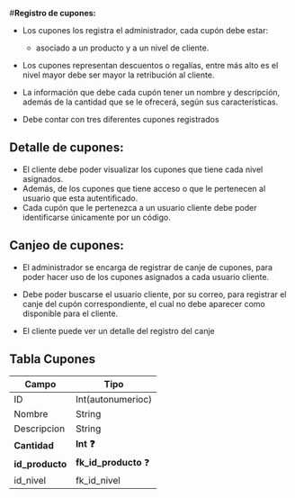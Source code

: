 #**Registro de cupones:**

* Los cupones los registra el administrador, cada cupón debe estar:
  * asociado a un producto y a un nivel de cliente.

* Los cupones representan descuentos o regalías, entre más alto es el nivel mayor debe ser mayor la retribución al cliente.

* La información que debe cada cupón tener un nombre y descripción, además de la cantidad que se le ofrecerá, según sus características.

* Debe contar con tres diferentes cupones registrados

## **Detalle de cupones:**

* El cliente debe poder visualizar los cupones que tiene cada nivel asignados.
* Además, de los cupones que tiene acceso o que le pertenecen al usuario que esta autentificado.
* Cada cupón que le pertenezca a un usuario cliente debe poder identificarse únicamente por un código.



## **Canjeo de cupones:**

* El administrador se encarga de registrar de canje de cupones, para poder hacer uso de los cupones asignados a cada usuario cliente.

* Debe poder buscarse el usuario cliente, por su correo, para registrar el canje del cupón correspondiente, el cual no debe aparecer como disponible para el cliente.

* El cliente puede ver un detalle del registro del canje



## Tabla Cupones

| Campo           | Tipo                 |
| --------------- | -------------------- |
| ID              | Int(autonumerioc)    |
| Nombre          | String               |
| Descripcion     | String               |
| **Cantidad**    | **Int ❓**            |
| **id_producto** | **fk_id_producto** ❓ |
| id_nivel        | fk_id_nivel          |



